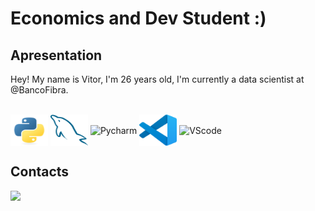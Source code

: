 # Economics and Dev Student :)

## Apresentation
Hey! My name is Vitor, I'm 26 years old, I'm currently a data scientist at @BancoFibra.

<div style="display: inline_block"><br>
  <img align="center" alt="Python" height="50" width="60" src="https://raw.githubusercontent.com/devicons/devicon/master/icons/python/python-original.svg">
  <img align="center" alt="MySql" height="50" width="60" src="https://raw.githubusercontent.com/devicons/devicon/master/icons/mysql/mysql-original.svg">
  <img align="center" alt="Pycharm" height="50" width="60" src="https://user-images.githubusercontent.com/84391594/152705271-083f8784-b3c9-4065-9733-ea3fa8ad5a7a.png">
  <img align="center" alt="VScode" height="50" width="60" src="https://raw.githubusercontent.com/devicons/devicon/master/icons/vscode/vscode-original.svg">
  <img align="center" alt="VScode" height="50" width="60" src="https://user-images.githubusercontent.com/84391594/152706127-ce41990f-2588-472a-b5df-6b403a5947e6.png">

</div>

## Contacts
<div> 
    <a href="https://www.linkedin.com/in/vitor-mamede-martins-/" target="_blank"><img src="https://img.shields.io/badge/-LinkedIn-%230077B5?style=for-the-badge&logo=linkedin&logoColor=white" target="_blank"></a>

</div>
